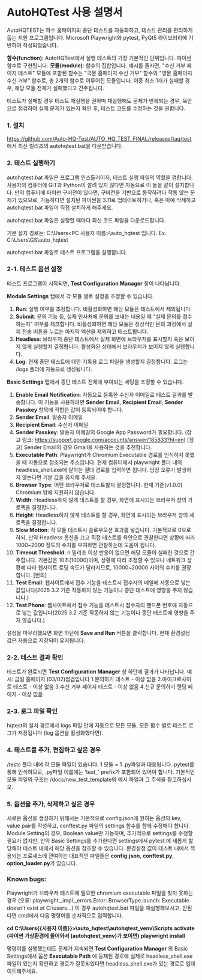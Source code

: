 # AutoHQTest 사용 설명서
AutoHQTEST는 파수 홈페이지의 종단 테스트를 자동화하고, 테스트 관리를 편리하게 돕는 지원 프로그램입니다. 
Microsoft Playwright와 pytest, PyQt5 라이브러리에 기반하여 작성되었습니다. 

**함수(function)**: AutoHQTest에서 실행 테스트의 가장 기본적인 단위입니다. 파이썬 함수로 구현됩니다. 
**모듈(module)**: 함수의 집합입니다. 
예시를 들자면, "수신 거부 페이지 테스트" 모듈에 포함된 함수는 "국문 홈페이지 수신 거부" 함수와 "영문 홈페이지 수신 거부" 함수로, 총 2개의 함수로 이루어진 모듈입니다. 
이중 최소 1개가 실패할 경우, 해당 모듈 전체가 실패했다고 간주됩니다.

테스트가 실패할 경우 테스트 재실행을 권하며 재실행해도 문제가 반복되는 경우, 육안으로 점검하여 실제 문제가 있는지 확인 후, 테스트 코드를 수정하는 것을 권합니다. 

### 1. 설치
https://github.com/Auto-HQ-Test/AUTO_HQ_TEST_FINAL/releases/tag/test 에서 최신 릴리즈의 autohqtest.bat을 다운받습니다. 

### 2. 테스트 실행하기
autohqtest.bat 파일은 프로그램 인스톨러이자, 테스트 실행 파일의 역할을 겸합니다. 
사용자의 컴퓨터에 GIT과 Python이 깔려 있지 않다면 자동으로 이 둘을 같이 설치합니다. 
만약 컴퓨터에 파이썬 구버전이 있다면, 구버전을 기반으로 동작하려다 작동 않는 문제가 있으므로,
가능하다면 설치된 파이썬을 3.11로 업데이트하거나, 혹은 아예 삭제하고 autohqtest.bat 파일이 직접 설치하게 해주세요. 

autohqtest.bat 파일은 실행할 때마다 최신 코드 파일을 다운로드합니다.

기본 설치 경로는: C:\Users\<PC 사용자 이름>\auto_hqtest 입니다. 
Ex. C:\Users\GS\auto_hqtest

autohqtest.bat 파일로 테스트 프로그램을 실행합니다.

### 2-1. 테스트 옵션 설정
테스트 프로그램이 시작되면, **Test Configuration Manager** 창이 나타납니다.

**Module Settings** 탭에서 각 모듈 별로 설정을 조정할 수 있습니다.
1. **Run**: 실행 여부를 조정합니다. 비활성화하면 해당 모듈은 테스트에서 제외됩니다.
2. **Submit**: 문의 기능 등, 실제 인사처에 문의를 보내는 내용일 때 "실제 문의를 접수하는지" 여부를 체크합니다. 비활성화하면 해당 모듈은 정상적인 문의 과정에서 실제 전송 버튼을 누르는 마지막 액션을 제외하고 테스트합니다. 
3. **Headless**: 브라우저 종단 테스트에서 실제 화면에 브라우저를 표시할지 혹은 보이지 않게 실행할지 결정합니다. 활성화된 상태에서 브라우저가 보이지 않게 실행합니다.
4. **Log**: 현재 종단 테스트에 대한 기록용 로그 파일을 생성할지 결정합니다. 로그는 /logs 폴더에 자동으로 생성됩니다.

**Basic Settings** 탭에서 종단 테스트 전체에 부여되는 세팅을 조정할 수 있습니다. 
1. **Enable Email Notification**: 자동으로 등록한 수신자 이메일로 테스트 결과를 발송합니다. 이 기능을 사용하려면 **Sender Email**, **Recipient Email**, **Sender Passkey** 항목에 적합한 값이 등록되어야 합니다. 
2. **Sender Email**: 발송자 이메일
3. **Recipient Email**: 수신자 이메일
4. **Sender Passkey**: 발송자 이메일의 Google App Password가 필요합니다. (참고 링크: https://support.google.com/accounts/answer/185833?hl=en)
[참고] Sender Email의 경우 Gmail을 사용하는 것을 추천합니다. 
5. **Executable Path**: Playwright가 Chromium Executable 경로를 인식하지 못했을 때 자동으로 참조되는 주소입니다. 현재 컴퓨터에서 playwright 폴더 내의 headless_shell.exe에 달하는 절대 경로를 입력하면 됩니다. 당장 오류가 발생하지 않는다면 기본 값을 유지해 주세요.
6. **Browser Type**: 어떤 브라우저로 테스트할지 결정합니다. 현재 기준(v1.0.0) Chromium 밖에 지원하지 않습니다.
7. **Width**: Headless하지 않게 테스트를 할 경우, 화면에 표시되는 브라우저 창의 가로폭을 결정합니다.
8. **Height**: Headless하지 않게 테스트를 할 경우, 화면에 표시되는 브라우저 창의 세로폭을 결정합니다.
9. **Slow Motion**: 각 모듈 테스트시 슬로우모션 효과를 넣습니다. 기본적으로 0으로 하되, 만약 Headless 옵션을 끄고 직접 테스트를 육안으로 관찰한다면 상황에 따라 1000~2000 정도의 수치를 부여하면 관찰하는데 도움이 됩니다.
10. **Timeout Threshold**: n 밀리초 이상 반응이 없으면 해당 모듈이 실패한 것으로 간주합니다. 기본값은 10초(10000)이며, 상황에 따라 조정할 수 있으나 네트워크 상황에 따라 웹사이트 로딩 속도가 달라지므로, 10000~20000 사이의 수치를 권장합니다.
[번외]
12. **Test Email**: 웹사이트에서 접수 기능을 테스트시 접수자의 메일에 자동으로 넣는 값입니다(2025 3.2 기준 작동하지 않는 기능이나 종단 테스트에 영향을 주지 않습니다.)
13. **Test Phone**: 웹사이트에서 접수 기능을 테스트시 접수자의 핸드폰 번호에 자동으로 넣는 값입니다(2025 3.2 기준 작동하지 않는 기능이나 종단 테스트에 영향을 주지 않습니다.)

설정을 마무리했으면 화면 하단에 **Save and Run** 버튼을 클릭합니다. 현재 환경설정 값은 자동으로 저장되어 유지됩니다.

### 2-2. 테스트 결과 확인
테스트가 완료되면 **Test Configuration Manager** 창 하단에 결과가 나타납니다.
예시:
금일 홈페이지 (03/02)점검입니다
1.문의하기 테스트 - 이상 없음
2.마이크로사이트 테스트 - 이상 없음
3.수신 거부 페이지 테스트 - 이상 없음
4.신규 문의하기 랜딩 페이지 - 이상 없음

### 2-3. 로그 파일 확인
hqtest의 설치 경로에서 logs 파일 안에 자동으로 모든 모듈, 모든 함수 별로 테스트 로그가 저장됩니다 (log 옵션을 활성화했다면). 


### 4. 테스트를 추가, 편집하고 싶은 경우
/tests 폴더 내에 각 모듈 파일이 있습니다. 1 모듈 = 1 .py파일과 대응됩니다. pytest를 통해 인식하므로, .py파일 이름에는 'test_' prefix가 포함되어 있어야 합니다.
기본적인 모듈 파일의 구조는 /docs/new_test_template의 예시 파일과 그 주석을 참고하십시오. 


### 5. 옵션을 추가, 삭제하고 싶은 경우
새로운 옵션을 생성하기 위해서는 기본적으로 config.json에 원하는 옵션의 key, value pair를 작성하고, conftest.py 파일의 settings 함수를 함께 수정해야 합니다.
Module Setting의 경우, Boolean value만 가능하며, 추가적으로 settings를 수정할 필요가 없지만, 만약 Basic Settings를 추가한다면 settings에서 pytest.<varname>에 새롭게 할당해야 테스트 내에서 해당 옵션을 참조할 수 있습니다.
환경설정 값이 테스트 내에서 적용되는 프로세스에 관여하는 대표적인 파일들은 **config.json**, **conftest.py**, **option_loader.py**가 있습니다.


### Known bugs:
Playwright가 브라우저 테스트에 필요한 chromium executable 파일을 찾지 못하는 경우 (오류: playwright._impl._errors.Error: BrowserType.launch: Executable doesn't exist at C:\users...)
이 경우 autohqtest.bat 파일을 재실행해보시고, 안된다면 cmd에서 다음 명령어를 순차적으로 입력합니다.

**cd C:\Users\{{사용자 이름}}>\auto_hqtest\autohqtest_venv\Scripts**
**activate**
**(파이썬 가상환경에 들어와서 (autohqtest_venv)가 보이면)**
**playwright install**

명령어를 실행했는데도 문제가 지속되면 **Test Configuration Manager** 의 Basic Settings에서 옵션 **Executable Path** 에 등재된 경로에 실제로 headless_shell.exe 파일이 있는지 확인하고 경로가 잘못되었다면 headless_shell.exe가 있는 경로로 업데이트해주세요. 
